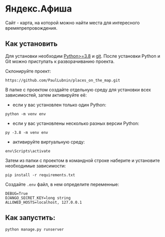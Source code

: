 # Яндекс.Афиша
Сайт - карта, на которой можно найти места для интересного времяпрепровождения.

## Как установить
Для установки необходим [Python>=3.8](https://www.python.org/downloads/) и [git](https://git-scm.com/downloads).
После установки Python и Git можно приступать к разворачиванию проекта.

Склонируйте проект:
```
https://github.com/PaulLubnin/places_on_the_map.git
```
В папке с проектом создайте отдельную среду для установки всех зависимостей, затем активируйте её:

- если у вас установлен только один Python:
```
python -m venv env
```
- если у вас установлены несколько разных версии Python:
```
py -3.8 -m venv env
```
- активируйте виртуальную среду:
```
env\Scripts\activate
```
Затем из папки с проектом в командной строке наберите и установите необходимые зависимости:
```
pip install -r requirements.txt
```

Создайте `.env` файл, в нем определите переменные:
```
DEBUG=True
DJANGO_SECRET_KEY=long string
ALLOWED_HOSTS=localhost, 127.0.0.1
```

## Как запустить:
```
python manage.py runserver
```